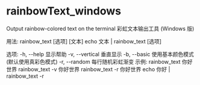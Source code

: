 # rainbowText_windows
Output rainbow-colored text on the terminal
彩虹文本输出工具 (Windows 版)

用法:
rainbow_text [选项] [文本]
echo 文本 | rainbow_text [选项]
  
选项:
-h, --help 显示帮助
-v, --vertical 垂直显示
-b, --basic    使用基本颜色模式 (默认使用真彩色模式)
-r, --random 每行随机彩虹渐变
示例: 
rainbow_text 你好世界
rainbow_text -v 你好世界
rainbow_text -r 你好世界
echo 你好 | rainbow_text -r
